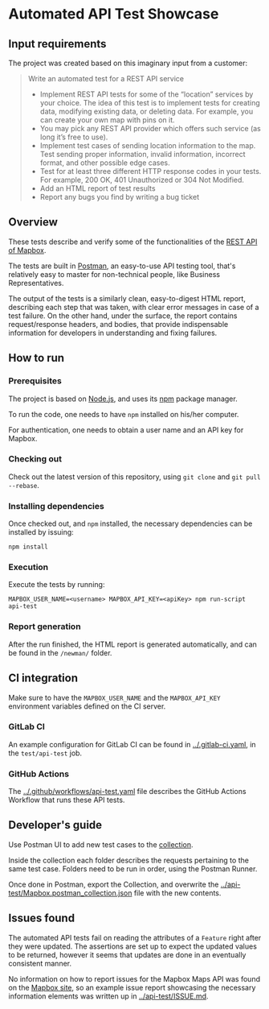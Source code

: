 # Automated API Test Showcase
## Input requirements

The project was created based on this imaginary input from a customer:

> Write an automated test for a REST API service
>
>    * Implement REST API tests for some of the “location” services by your choice. The idea of this test is to implement tests for creating data, modifying existing data, or deleting data. For example, you can create your own map with pins on it.
>    * You may pick any REST API provider which offers such service (as long it’s free to use).
>    * Implement test cases of sending location information to the map. Test sending proper information, invalid information, incorrect format, and other possible edge cases.
>    * Test for at least three different HTTP response codes in your tests. For example, 200 OK, 401 Unauthorized or 304 Not Modified.
>    * Add an HTML report of test results
>    * Report any bugs you find by writing a bug ticket

## Overview

These tests describe and verify some of the functionalities of the [REST API of Mapbox](https://docs.mapbox.com/api/).

The tests are built in [Postman](https://www.postman.com/), an easy-to-use API testing tool, that's relatively easy to master for non-technical people, like Business Representatives.

The output of the tests is a similarly clean, easy-to-digest HTML report, describing each step that was taken, with clear error messages in case of a test failure. On the other hand, under the surface, the report contains request/response headers, and bodies, that provide indispensable information for developers in understanding and fixing failures.

## How to run

### Prerequisites

The project is based on [Node.js](https://nodejs.org/), and uses its [npm](https://www.npmjs.com/) package manager.

To run the code, one needs to have `npm` installed on his/her computer.

For authentication, one needs to obtain a user name and an API key for Mapbox.

### Checking out

Check out the latest version of this repository, using `git clone` and `git pull --rebase`.

### Installing dependencies

Once checked out, and `npm` installed, the necessary dependencies can be installed by issuing:
```
npm install
```

### Execution

Execute the tests by running:
```
MAPBOX_USER_NAME=<username> MAPBOX_API_KEY=<apiKey> npm run-script api-test
```

### Report generation

After the run finished, the HTML report is generated automatically, and can be found in the `/newman/` folder.

## CI integration

Make sure to have the `MAPBOX_USER_NAME` and the `MAPBOX_API_KEY` environment variables defined on the CI server.

### GitLab CI
An example configuration for GitLab CI can be found in [../.gitlab-ci.yaml](), in the `test/api-test` job.

### GitHub Actions
The [../.github/workflows/api-test.yaml]() file describes the GitHub Actions Workflow that runs these API tests.

## Developer's guide

Use Postman UI to add new test cases to the [collection](../api-test/Mapbox.postman_collection.json).

Inside the collection each folder describes the requests pertaining to the same test case. Folders need to be run in order, using the Postman Runner.

Once done in Postman, export the Collection, and overwrite the [../api-test/Mapbox.postman_collection.json]() file with the new contents.

## Issues found

The automated API tests fail on reading the attributes of a `Feature` right after they were updated. The assertions are set up to expect the updated values to be returned, however it seems that updates are done in an eventually consistent manner.

No information on how to report issues for the Mapbox Maps API was found on the [Mapbox site](https://mapbox.com), so an example issue report showcasing the necessary information elements was written up in [../api-test/ISSUE.md]().
